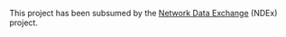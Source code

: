 This project has been subsumed by the [Network Data Exchange](https://www.ndexbio.org/) (NDEx) project.
